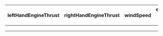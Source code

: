 | leftHandEngineThrust | rightHandEngineThrust | windSpeed | expected return value |
|:--------------------:|:---------------------:|:---------:|:---------------------:|
|                      |                       |           |                       |
|                      |                       |           |                       |
|                      |                       |           |                       |
